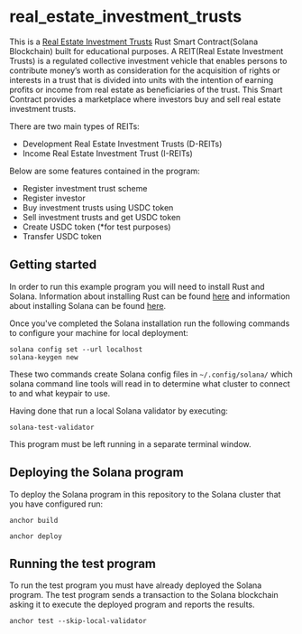 # real_estate_investment_trusts

This is a [Real Estate Investment Trusts](https://www.nse.co.ke/real-estate-investment-trusts/) Rust Smart Contract(Solana Blockchain) built for educational purposes.
A REIT(Real Estate Investment Trusts) is a regulated collective investment vehicle that enables persons to contribute money’s worth as consideration for the acquisition of rights or interests in a trust that is divided into units with the intention of earning profits or income from real estate as beneficiaries of the trust.
This Smart Contract provides a marketplace where investors buy and sell real estate investment trusts.

There are two main types of REITs:
- Development Real Estate Investment Trusts (D-REITs)
- Income Real Estate Investment Trust (I-REITs)

Below are some features contained in the program:

- Register investment trust scheme
- Register investor
- Buy investment trusts using USDC token
- Sell investment trusts and get USDC token
- Create USDC token (*for test purposes)
- Transfer USDC token

## Getting started

In order to run this example program you will need to install Rust and
Solana. Information about installing Rust can be found
[here](https://rustup.rs/) and information about installing Solana can
be found [here](https://docs.solana.com/cli/install-solana-cli-tools).

Once you've completed the Solana installation run the following
commands to configure your machine for local deployment:

```
solana config set --url localhost
solana-keygen new
```

These two commands create Solana config files in `~/.config/solana/`
which solana command line tools will read in to determine what cluster
to connect to and what keypair to use.

Having done that run a local Solana validator by executing:

```
solana-test-validator
```

This program must be left running in a separate terminal window.

## Deploying the Solana program

To deploy the Solana program in this repository to the Solana cluster
that you have configured run:

```
anchor build
```

```
anchor deploy
```

## Running the test program

To run the test program you must have already deployed the Solana
program. The test program sends a transaction to the Solana
blockchain asking it to execute the deployed program and reports the
results.

```
anchor test --skip-local-validator
```
